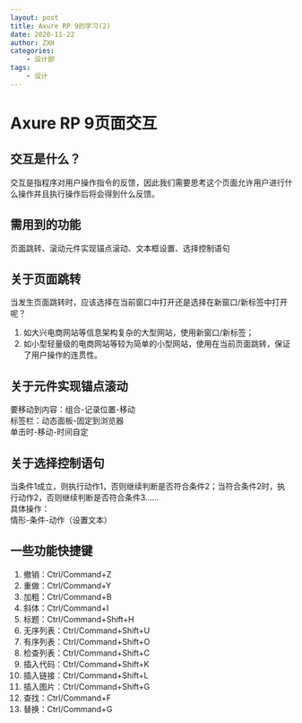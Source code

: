 ```yaml
---
layout: post
title: Axure RP 9的学习(2)
date: 2020-11-22
author: ZXH
categories:
    - 设计部
tags:
    - 设计
---
```



# Axure RP 9页面交互  

## 交互是什么？  

交互是指程序对用户操作指令的反馈，因此我们需要思考这个页面允许用户进行什么操作并且执行操作后将会得到什么反馈。  


## 需用到的功能   

页面跳转、滚动元件实现锚点滚动、文本框设置、选择控制语句  


## 关于页面跳转  

当发生页面跳转时，应该选择在当前窗口中打开还是选择在新窗口/新标签中打开呢？  
1. 如大兴电商网站等信息架构复杂的大型网站，使用新窗口/新标签；  
2. 如小型轻量级的电商网站等较为简单的小型网站，使用在当前页面跳转，保证了用户操作的连贯性。  


## 关于元件实现锚点滚动  

要移动到内容：组合-记录位置-移动  
标签栏：动态面板-固定到浏览器  
单击时-移动-时间自定  


## 关于选择控制语句  

当条件1成立，则执行动作1，否则继续判断是否符合条件2；当符合条件2时，执行动作2，否则继续判断是否符合条件3……  
具体操作：  
情形-条件-动作（设置文本）  


## 一些功能快捷键

1. 撤销：Ctrl/Command+Z  
2. 重做：Ctrl/Command+Y  
3. 加粗：Ctrl/Command+B  
4. 斜体：Ctrl/Command+I  
5. 标题：Ctrl/Command+Shift+H  
6. 无序列表：Ctrl/Command+Shift+U  
7. 有序列表：Ctrl/Command+Shift+O  
8. 检查列表：Ctrl/Command+Shift+C  
9. 插入代码：Ctrl/Command+Shift+K  
10. 插入链接：Ctrl/Command+Shift+L 
11. 插入图片：Ctrl/Command+Shift+G  
12. 查找：Ctrl/Command+F  
13. 替换：Ctrl/Command+G   




